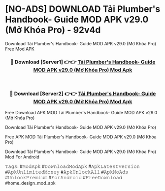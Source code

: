 # [NO-ADS] DOWNLOAD Tải Plumber's Handbook- Guide MOD APK v29.0 (Mở Khóa Pro) - 92v4d
Download Tải Plumber's Handbook- Guide MOD APK v29.0 (Mở Khóa Pro) Free Mod APK

<div align="center">
<h3>🔴 Download [Server1] 👉👉 <a href="https://apk-comot.site?title=Tải_Plumber's_Handbook-_Guide_MOD_APK_v29.0_(Mở_Khóa_Pro)">Tải Plumber's Handbook- Guide MOD APK v29.0 (Mở Khóa Pro) Mod Apk</a></h3><br>

<h3>🔴 Download [Server2] 👉👉 <a href="https://apk-comot.site?title=Tải_Plumber's_Handbook-_Guide_MOD_APK_v29.0_(Mở_Khóa_Pro)">Tải Plumber's Handbook- Guide MOD APK v29.0 (Mở Khóa Pro) Mod Apk</a></h3>
</div>


Free Download APK MOD Tải Plumber's Handbook- Guide MOD APK v29.0 (Mở Khóa Pro)

Download Tải Plumber's Handbook- Guide MOD APK v29.0 (Mở Khóa Pro) 

Free APK MOD Tải Plumber's Handbook- Guide MOD APK v29.0 (Mở Khóa Pro) 

Download Tải Plumber's Handbook- Guide MOD APK v29.0 (Mở Khóa Pro) Mod For Android

𝚃𝚊𝚐𝚜: #𝙼𝚘𝚍𝙰𝚙𝚔 #𝙳𝚘𝚠𝚗𝚕𝚘𝚊𝚍𝙼𝚘𝚍𝙰𝚙𝚔 #𝙰𝚙𝚔𝙻𝚊𝚝𝚎𝚜𝚝𝚅𝚎𝚛𝚜𝚒𝚘𝚗 #𝙰𝚙𝚔𝚄𝚗𝚕𝚒𝚖𝚒𝚝𝚎𝚍𝙼𝚘𝚗𝚎𝚢 #𝙰𝚙𝚔𝚄𝚗𝚕𝚘𝚌𝚔𝙰𝚕𝚕 #𝙰𝚙𝚔𝙽𝚘𝙰𝚍𝚜 #𝚄𝚗𝚕𝚘𝚌𝚔𝙿𝚛𝚎𝚖𝚒𝚞𝚖 #𝙵𝚘𝚛𝙰𝚗𝚍𝚛𝚘𝚒𝚍 #𝙵𝚛𝚎𝚎𝙳𝚘𝚠𝚗𝚕𝚘𝚊𝚍 #home_design_mod_apk